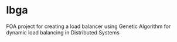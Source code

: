 # lbga
FOA project for creating a load balancer using Genetic Algorithm for dynamic load balancing in Distributed Systems
